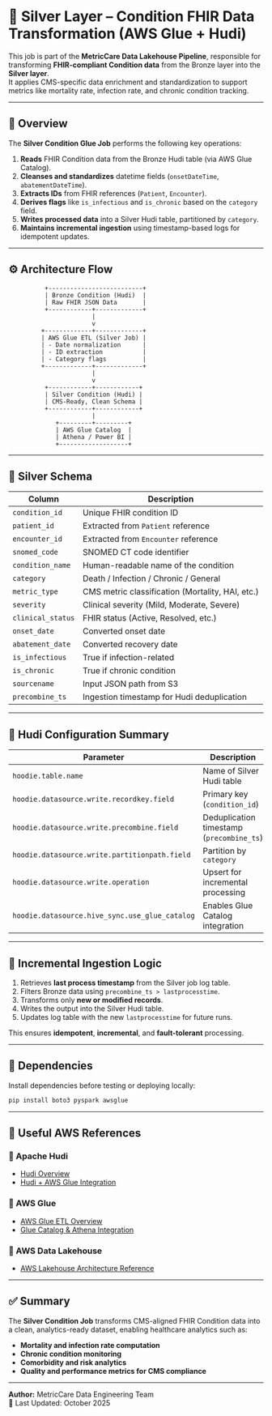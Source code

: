 # 🧬 Silver Layer – Condition FHIR Data Transformation (AWS Glue + Hudi)

This job is part of the **MetricCare Data Lakehouse Pipeline**, responsible for transforming **FHIR-compliant Condition data** from the Bronze layer into the **Silver layer**.  
It applies CMS-specific data enrichment and standardization to support metrics like mortality rate, infection rate, and chronic condition tracking.

---

## 🧩 Overview

The **Silver Condition Glue Job** performs the following key operations:

1. **Reads** FHIR Condition data from the Bronze Hudi table (via AWS Glue Catalog).  
2. **Cleanses and standardizes** datetime fields (`onsetDateTime`, `abatementDateTime`).  
3. **Extracts IDs** from FHIR references (`Patient`, `Encounter`).  
4. **Derives flags** like `is_infectious` and `is_chronic` based on the `category` field.  
5. **Writes processed data** into a Silver Hudi table, partitioned by `category`.  
6. **Maintains incremental ingestion** using timestamp-based logs for idempotent updates.

---

## ⚙️ Architecture Flow

```
          +--------------------------+
          | Bronze Condition (Hudi)  |
          | Raw FHIR JSON Data       |
          +------------+-------------+
                       |
                       v
         +-------------+-------------+
         | AWS Glue ETL (Silver Job) |
         | - Date normalization      |
         | - ID extraction           |
         | - Category flags          |
         +-------------+-------------+
                       |
                       v
          +------------+------------+
          | Silver Condition (Hudi) |
          | CMS-Ready, Clean Schema |
          +------------+------------+
                       |
             +---------+---------+
             | AWS Glue Catalog  |
             | Athena / Power BI |
             +-------------------+
```

---

## 🧠 Silver Schema

| Column | Description |
|---------|-------------|
| `condition_id` | Unique FHIR condition ID |
| `patient_id` | Extracted from `Patient` reference |
| `encounter_id` | Extracted from `Encounter` reference |
| `snomed_code` | SNOMED CT code identifier |
| `condition_name` | Human-readable name of the condition |
| `category` | Death / Infection / Chronic / General |
| `metric_type` | CMS metric classification (Mortality, HAI, etc.) |
| `severity` | Clinical severity (Mild, Moderate, Severe) |
| `clinical_status` | FHIR status (Active, Resolved, etc.) |
| `onset_date` | Converted onset date |
| `abatement_date` | Converted recovery date |
| `is_infectious` | True if infection-related |
| `is_chronic` | True if chronic condition |
| `sourcename` | Input JSON path from S3 |
| `precombine_ts` | Ingestion timestamp for Hudi deduplication |

---

## 🚀 Hudi Configuration Summary

| Parameter | Description |
|------------|-------------|
| `hoodie.table.name` | Name of Silver Hudi table |
| `hoodie.datasource.write.recordkey.field` | Primary key (`condition_id`) |
| `hoodie.datasource.write.precombine.field` | Deduplication timestamp (`precombine_ts`) |
| `hoodie.datasource.write.partitionpath.field` | Partition by `category` |
| `hoodie.datasource.write.operation` | Upsert for incremental processing |
| `hoodie.datasource.hive_sync.use_glue_catalog` | Enables Glue Catalog integration |

---

## 🧮 Incremental Ingestion Logic

1. Retrieves **last process timestamp** from the Silver job log table.  
2. Filters Bronze data using `precombine_ts > lastprocesstime`.  
3. Transforms only **new or modified records**.  
4. Writes the output into the Silver Hudi table.  
5. Updates log table with the new `lastprocesstime` for future runs.

This ensures **idempotent**, **incremental**, and **fault-tolerant** processing.

---

## 🧰 Dependencies

Install dependencies before testing or deploying locally:

```bash
pip install boto3 pyspark awsglue
```

---

## 🔗 Useful AWS References

### 🔹 Apache Hudi
- [Hudi Overview](https://hudi.apache.org/docs/overview/)
- [Hudi + AWS Glue Integration](https://docs.aws.amazon.com/glue/latest/dg/aws-glue-programming-etl-hudi.html)

### 🔹 AWS Glue
- [AWS Glue ETL Overview](https://docs.aws.amazon.com/glue/latest/dg/what-is-glue.html)
- [Glue Catalog & Athena Integration](https://docs.aws.amazon.com/athena/latest/ug/glue-best-practices.html)

### 🔹 AWS Data Lakehouse
- [AWS Lakehouse Architecture Reference](https://aws.amazon.com/solutions/guidance/lakehouse-architecture-on-aws/)

---

## ✅ Summary

The **Silver Condition Job** transforms CMS-aligned FHIR Condition data into a clean, analytics-ready dataset, enabling healthcare analytics such as:

- **Mortality and infection rate computation**  
- **Chronic condition monitoring**  
- **Comorbidity and risk analytics**  
- **Quality and performance metrics for CMS compliance**  

---

**Author:** MetricCare Data Engineering Team  
📅 Last Updated: October 2025  
